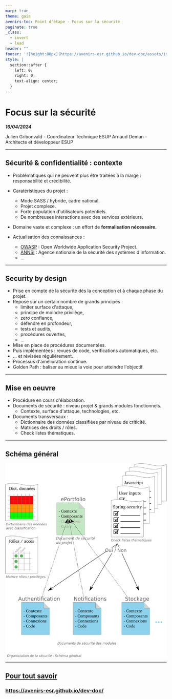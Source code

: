 ```yaml
---
marp: true
theme: gaia
avenirs-toc: Point d'étape - Focus sur la sécurité
paginate: true
_class:
  - invert
  - lead
header: ""
footer: '![height:80px](https://avenirs-esr.github.io/dev-doc/assets/images/avenir-esr-logo_medium.jpg) ![height:80px](https://www.esup-portail.org/sites/default/files/logo-esupportail_1.png)'
style: |
  section::after {
    left: 0;
    right: 0;
    text-align: center;
  }
---
```


<style>
  :root {
    #--color-background: #ddd;
    #--color-background-code: #ccc;
    --color-background-paginate: rgba(128, 128, 128, 0.05);
    #--color-foreground: #345;
    --color-highlight: #f96;
    --color-highlight-hover: #aaf;
    --color-highlight-heading: #99c;
    --color-header: #fff;
    --color-header-shadow: transparent;
  }
  footer {
    height: 100px;
    display:grid;
    grid-template-columns: repeat(2, 1fr);
    grid-template-rows:100%;
  }
  footer img:nth-of-type(2) {
    grid-column: 4;
    background-color: #fff;
  }
</style>

# **Focus sur la sécurité**

***16/04/2024***

Julien Gribonvald - Coordinateur Technique ESUP
Arnaud Deman - Architecte et développeur ESUP

---

## Sécurité & confidentialité : contexte

* Problématiques qui ne peuvent plus être traitées à la marge : responsabilité et crédibilité.
* Caratéristiques du projet :
    - Mode SASS / hybride, cadre national.
    - Projet complexe.
    - Forte population d'utilisateurs potentiels.
    - De nombreuses interactions avec des services extérieurs.
  
* Domaine vaste et complexe : un effort de **formalisation nécessaire.**
* Actualisation des connaissances : 
  - [OWASP](https://owasp.org/) : Open Worldwide Application Security Project.
  - [ANNSI](https://cyber.gouv.fr/decouvrir-lanssi) : Agence nationale de la sécurité des systèmes d'information.
  - ...

---
<!--
header: Security/Privacy by design
-->

## Security by design
  - Prise en compte de la sécurité dès la conception et à chaque phase du projet. 
  - Repose sur un certain nombre de grands principes : 
    - limiter surface d'attaque, 
    - principe de moindre privilège, 
    - zero confiance, 
    - défendre en profondeur, 
    - tests et audits,
    - procédures ouvertes,
    - ...   
  - Mise en place de procédures documentées.
  - Puis implémentées : revues de code, vérifications automatiques, etc.
  - ... et révisées régulièrement.
  - Processus d'amélioration continue.
  - Golden Path : baliser au mieux la voie pour atteindre l'objectif.
---
<!--
header: Procédures envisagées
-->  
## Mise en oeuvre
- Procédure en cours d'élaboration.
- Documents de sécurité : niveau projet & grands modules fonctionnels.
  - Contexte, surface d'attaque, technologies, etc.
- Documents transversaux : 
  - Dictionnaire des données classifiées par niveau de criticité.
  - Matrices des droits / rôles.
  - Check listes thématiques.
  
---
<!--
header: Schéma général
-->  
## Schéma général

<style scoped type="text/css">
  img[alt="Big Picture"] {
    width: 525px;
    margin-left: auto;
    margin-right: auto;
    display: block;
  }
</style>

![Big Picture](./img/security-by-design-big-picture.png)

---

<!--
header: Ressources
-->
## [Pour tout savoir](https://avenirs-esr.github.io/dev-doc/)

### https://avenirs-esr.github.io/dev-doc/
